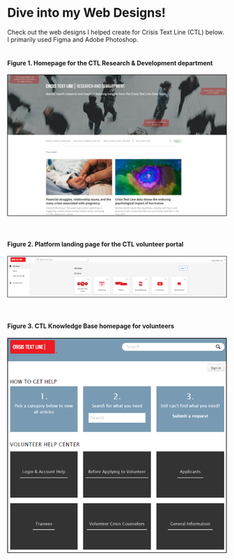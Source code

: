 # Dive into my Web Designs!
Check out the web designs I helped create for Crisis Text Line (CTL) below. I primarily used Figma and Adobe Photoshop. 
<br>
<br>

#### Figure 1. Homepage for the CTL Research & Development department 
![Screenshot of the CTL R&D homepage](https://github.com/Mporter11/My-Writing/blob/main/Content/Screenshots/ResearchDev.PNG) 
<br>
<br>
<br>

#### Figure 2. Platform landing page for the CTL volunteer portal
![A screenshot of the platform webpage when volunteers log into CTL](https://github.com/Mporter11/My-Writing/blob/main/Content/Screenshots/platform.PNG)
<br>
<br>
<br>

#### Figure 3. CTL Knowledge Base homepage for volunteers
![A screenshot of the CTL knowledge base homepage for volunteers](https://github.com/Mporter11/My-Writing/blob/main/Content/Screenshots/KnowledgeBase.PNG)
